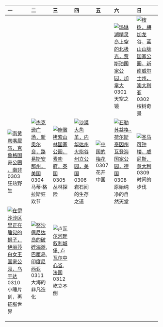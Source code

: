 | 一                                                                                                                                                                                                      | 二                                                                                                                                                                                                       | 三                                                                                                                                                                                           | 四                                                                                                                                                                                                  | 五                                                                                                                                                                         | 六                                                                                                                                                                                                                           | 日                                                                                                                                                                                                          |
|:-------------------------------------------------------------------------------------------------------------------------------------------------------------------------------------------------------|:--------------------------------------------------------------------------------------------------------------------------------------------------------------------------------------------------------|:--------------------------------------------------------------------------------------------------------------------------------------------------------------------------------------------|:---------------------------------------------------------------------------------------------------------------------------------------------------------------------------------------------------|:--------------------------------------------------------------------------------------------------------------------------------------------------------------------------|:----------------------------------------------------------------------------------------------------------------------------------------------------------------------------------------------------------------------------|:-----------------------------------------------------------------------------------------------------------------------------------------------------------------------------------------------------------|
|                                                                                                                                                                                                        |                                                                                                                                                                                                         |                                                                                                                                                                                             |                                                                                                                                                                                                    |                                                                                                                                                                           | [![](https://www.bing.com/th?id=OHR.MaligneLakeJasper_ZH-CN2664289451_320x240.jpg "玛琳湖精灵岛上空的北极光，贾斯珀国家公园，加拿大")](https://www.bing.com/th?id=OHR.MaligneLakeJasper_ZH-CN2664289451_UHD.jpg)<br>0301<br>天空之镜                    | [![](https://www.bing.com/th?id=OHR.EucalyptusForest_ZH-CN3052498076_320x240.jpg "桉树，梅加龙谷，蓝山山脉国家公园，新南威尔士州，澳大利亚")](https://www.bing.com/th?id=OHR.EucalyptusForest_ZH-CN3052498076_UHD.jpg)<br>0302<br>桉树奇景 |
| [![](https://www.bing.com/th?id=OHR.HornbillPair_ZH-CN3380997666_320x240.jpg "南黄弯嘴犀鸟，克鲁格国家公园 ，南非")](https://www.bing.com/th?id=OHR.HornbillPair_ZH-CN3380997666_UHD.jpg)<br>0303<br>狂热野生               | [![](https://www.bing.com/th?id=OHR.MardiGrasJackson_ZH-CN3456301377_320x240.jpg "杰克逊广场，新奥尔良，路易斯安那州，美国")](https://www.bing.com/th?id=OHR.MardiGrasJackson_ZH-CN3456301377_UHD.jpg)<br>0304<br>马蒂·格拉斯狂欢节 | [![](https://www.bing.com/th?id=OHR.SuratThani_ZH-CN4797096558_320x240.jpg "俯瞰拷索山林国家公园，素叻府，泰国")](https://www.bing.com/th?id=OHR.SuratThani_ZH-CN4797096558_UHD.jpg)<br>0305<br>丛林探险         | [![](https://www.bing.com/th?id=OHR.NevadaBigHorns_ZH-CN5987046965_320x240.jpg "沙漠大角羊，内华达州火焰谷州立公园，美国")](https://www.bing.com/th?id=OHR.NevadaBigHorns_ZH-CN5987046965_UHD.jpg)<br>0306<br>岩石间的生存之道 | [![](https://www.bing.com/th?id=OHR.PlumBlossom_ZH-CN5888621119_320x240.jpg "中国的梅花")](https://www.bing.com/th?id=OHR.PlumBlossom_ZH-CN5888621119_UHD.jpg)<br>0307<br>花开中国 | [![](https://www.bing.com/th?id=OHR.WaddenSeaBiosphereReserve_ZH-CN9012125146_320x240.jpg "石勒苏益格-荷尔斯泰因州瓦登海国家公园，德国")](https://www.bing.com/th?id=OHR.WaddenSeaBiosphereReserve_ZH-CN9012125146_UHD.jpg)<br>0308<br>原始纯净的自然天堂 | [![](https://www.bing.com/th?id=OHR.ItalyClock_ZH-CN0846995743_320x240.jpg "圣马可钟楼，威尼斯，意大利")](https://www.bing.com/th?id=OHR.ItalyClock_ZH-CN0846995743_UHD.jpg)<br>0309<br>时间的步伐                           |
| [![](https://www.bing.com/th?id=OHR.NappingLion_ZH-CN1214312983_320x240.jpg "在伊沙沙区里正在睡觉的狮子，伊丽莎白女王国家公园，乌干达")](https://www.bing.com/th?id=OHR.NappingLion_ZH-CN1214312983_UHD.jpg)<br>0310<br>小睡片刻，再征服世界 | [![](https://www.bing.com/th?id=OHR.NusaPenida_ZH-CN4934656933_320x240.jpg "努沙佩尼达岛的破碎海滩, 巴厘岛, 印度尼西亚")](https://www.bing.com/th?id=OHR.NusaPenida_ZH-CN4934656933_UHD.jpg)<br>0311<br>大海的非凡造化            | [![](https://www.bing.com/th?id=OHR.ChateauLoire_ZH-CN5040147638_320x240.jpg "卢瓦尔河畔叙利城堡, 卢瓦尔中心省, 法国")](https://www.bing.com/th?id=OHR.ChateauLoire_ZH-CN5040147638_UHD.jpg)<br>0312<br>屹立不倒 |                                                                                                                                                                                                    |                                                                                                                                                                           |                                                                                                                                                                                                                             |                                                                                                                                                                                                            |
|                                                                                                                                                                                                        |                                                                                                                                                                                                         |                                                                                                                                                                                             |                                                                                                                                                                                                    |                                                                                                                                                                           |                                                                                                                                                                                                                             |                                                                                                                                                                                                            |
|                                                                                                                                                                                                        |                                                                                                                                                                                                         |                                                                                                                                                                                             |                                                                                                                                                                                                    |                                                                                                                                                                           |                                                                                                                                                                                                                             |                                                                                                                                                                                                            |
|                                                                                                                                                                                                        |                                                                                                                                                                                                         |                                                                                                                                                                                             |                                                                                                                                                                                                    |                                                                                                                                                                           |                                                                                                                                                                                                                             |                                                                                                                                                                                                            |